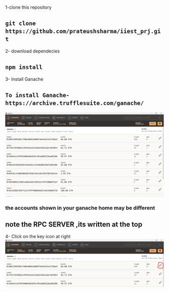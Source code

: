 
1-clone this repository
## ` git clone https://github.com/prateushsharma/iiest_prj.git `
2- download dependecies
## ` npm install `

3- Install Ganache 
## `To install Ganache- https://archive.trufflesuite.com/ganache/`

![Ganache](ignore_image_1.png)
### the accounts shown in your ganache home may be different
## note the RPC SERVER ,its written at the top

4- Click on the key icon at right
![Ganache](ignore_image_2.png)
